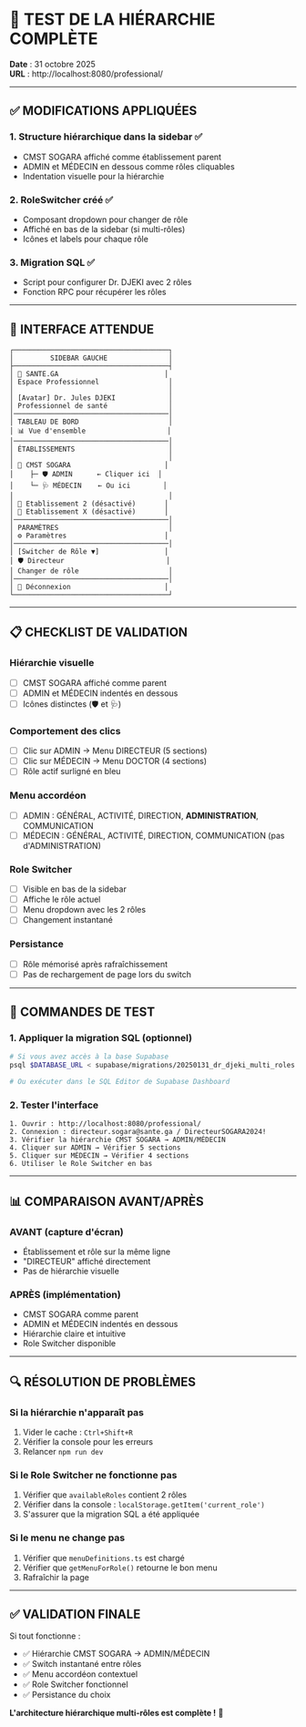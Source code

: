 # 🧪 TEST DE LA HIÉRARCHIE COMPLÈTE

**Date** : 31 octobre 2025  
**URL** : http://localhost:8080/professional/

---

## ✅ MODIFICATIONS APPLIQUÉES

### 1. **Structure hiérarchique dans la sidebar** ✅
- CMST SOGARA affiché comme établissement parent
- ADMIN et MÉDECIN en dessous comme rôles cliquables
- Indentation visuelle pour la hiérarchie

### 2. **RoleSwitcher créé** ✅
- Composant dropdown pour changer de rôle
- Affiché en bas de la sidebar (si multi-rôles)
- Icônes et labels pour chaque rôle

### 3. **Migration SQL** ✅
- Script pour configurer Dr. DJEKI avec 2 rôles
- Fonction RPC pour récupérer les rôles

---

## 🎯 INTERFACE ATTENDUE

```
┌──────────────────────────────────────┐
│         SIDEBAR GAUCHE               │
├──────────────────────────────────────┤
│ 🏢 SANTE.GA                          │
│ Espace Professionnel                 │
│                                      │
│ [Avatar] Dr. Jules DJEKI             │
│ Professionnel de santé               │
│──────────────────────────────────────│
│ TABLEAU DE BORD                      │
│ 📊 Vue d'ensemble                    │
│──────────────────────────────────────│
│ ÉTABLISSEMENTS                       │
│                                      │
│ 🏢 CMST SOGARA                       │
│    ├─ 🛡️ ADMIN      ← Cliquer ici  │
│    └─ 🩺 MÉDECIN    ← Ou ici        │
│                                      │
│ 🏢 Etablissement 2 (désactivé)       │
│ 🏢 Etablissement X (désactivé)       │
│──────────────────────────────────────│
│ PARAMÈTRES                           │
│ ⚙️ Paramètres                        │
│──────────────────────────────────────│
│ [Switcher de Rôle ▼]                │
│ 🛡️ Directeur                         │
│ Changer de rôle                      │
│──────────────────────────────────────│
│ 🚪 Déconnexion                       │
└──────────────────────────────────────┘
```

---

## 📋 CHECKLIST DE VALIDATION

### Hiérarchie visuelle
- [ ] CMST SOGARA affiché comme parent
- [ ] ADMIN et MÉDECIN indentés en dessous
- [ ] Icônes distinctes (🛡️ et 🩺)

### Comportement des clics
- [ ] Clic sur ADMIN → Menu DIRECTEUR (5 sections)
- [ ] Clic sur MÉDECIN → Menu DOCTOR (4 sections)
- [ ] Rôle actif surligné en bleu

### Menu accordéon
- [ ] ADMIN : GÉNÉRAL, ACTIVITÉ, DIRECTION, **ADMINISTRATION**, COMMUNICATION
- [ ] MÉDECIN : GÉNÉRAL, ACTIVITÉ, DIRECTION, COMMUNICATION (pas d'ADMINISTRATION)

### Role Switcher
- [ ] Visible en bas de la sidebar
- [ ] Affiche le rôle actuel
- [ ] Menu dropdown avec les 2 rôles
- [ ] Changement instantané

### Persistance
- [ ] Rôle mémorisé après rafraîchissement
- [ ] Pas de rechargement de page lors du switch

---

## 🚀 COMMANDES DE TEST

### 1. Appliquer la migration SQL (optionnel)
```bash
# Si vous avez accès à la base Supabase
psql $DATABASE_URL < supabase/migrations/20250131_dr_djeki_multi_roles.sql

# Ou exécuter dans le SQL Editor de Supabase Dashboard
```

### 2. Tester l'interface
```
1. Ouvrir : http://localhost:8080/professional/
2. Connexion : directeur.sogara@sante.ga / DirecteurSOGARA2024!
3. Vérifier la hiérarchie CMST SOGARA → ADMIN/MÉDECIN
4. Cliquer sur ADMIN → Vérifier 5 sections
5. Cliquer sur MÉDECIN → Vérifier 4 sections
6. Utiliser le Role Switcher en bas
```

---

## 📊 COMPARAISON AVANT/APRÈS

### AVANT (capture d'écran)
- Établissement et rôle sur la même ligne
- "DIRECTEUR" affiché directement
- Pas de hiérarchie visuelle

### APRÈS (implémentation)
- CMST SOGARA comme parent
- ADMIN et MÉDECIN indentés en dessous
- Hiérarchie claire et intuitive
- Role Switcher disponible

---

## 🔍 RÉSOLUTION DE PROBLÈMES

### Si la hiérarchie n'apparaît pas
1. Vider le cache : `Ctrl+Shift+R`
2. Vérifier la console pour les erreurs
3. Relancer `npm run dev`

### Si le Role Switcher ne fonctionne pas
1. Vérifier que `availableRoles` contient 2 rôles
2. Vérifier dans la console : `localStorage.getItem('current_role')`
3. S'assurer que la migration SQL a été appliquée

### Si le menu ne change pas
1. Vérifier que `menuDefinitions.ts` est chargé
2. Vérifier que `getMenuForRole()` retourne le bon menu
3. Rafraîchir la page

---

## ✅ VALIDATION FINALE

Si tout fonctionne :
- ✅ Hiérarchie CMST SOGARA → ADMIN/MÉDECIN
- ✅ Switch instantané entre rôles
- ✅ Menu accordéon contextuel
- ✅ Role Switcher fonctionnel
- ✅ Persistance du choix

**L'architecture hiérarchique multi-rôles est complète !** 🎉
